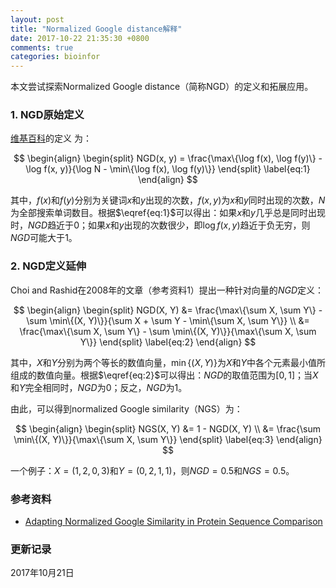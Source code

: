 ```yaml
---
layout: post
title: "Normalized Google distance解释"
date: 2017-10-22 21:35:30 +0800
comments: true
categories: bioinfor
---
```


<script type="text/x-mathjax-config">
MathJax.Hub.Config({
TeX: { equationNumbers: { autoNumber: "AMS" } }
});
</script>

本文尝试探索Normalized Google distance（简称NGD）的定义和拓展应用。

### 1. NGD原始定义 ###

[维基百科](https://en.wikipedia.org/wiki/Normalized_Google_distance)的定义
为：

<!--more-->

$$
\begin{align}
\begin{split}
NGD(x, y) = \frac{\max\{\log f(x), \log f(y)\} - \log f(x, y)}{\log N - \min\{\log f(x), \log f(y)\}}
\end{split}
\label{eq:1}
\end{align}
$$

其中，$f(x)$和$f(y)$分别为关键词$x$和$y$出现的次数，$f(x,y)$为$x$和$y$同时出现的次数，$N$为全部搜索单词数目。根据$\eqref{eq:1}$可以得出：如果$x$和$y$几乎总是同时出现时，$NGD$趋近于$0$；如果$x$和$y$出现的次数很少，即$\log f(x,y)$趋近于负无穷，则$NGD$可能大于$1$。

### 2. NGD定义延伸 ###

Choi and Rashid在2008年的文章（参考资料1）提出一种针对向量的$NGD$定义：

$$
\begin{align}
\begin{split}
NGD(X, Y) &= \frac{\max\{\sum X, \sum Y\} - \sum \min\{(X, Y)\}}{\sum X + \sum Y - \min\{\sum X, \sum Y\}} \\
&= \frac{\max\{\sum X, \sum Y\} - \sum \min\{(X, Y)\}}{\max\{\sum X, \sum Y\}}
\end{split}
\label{eq:2}
\end{align}
$$

其中，$X$和$Y$分别为两个等长的数值向量，$\min\{(X, Y)\}$为$X$和$Y$中各个元素最小值所组成的数值向量。根据$\eqref{eq:2}$可以得出：$NGD$的取值范围为$[0, 1]$；当$X$和$Y$完全相同时，$NGD$为0；反之，$NGD$为1。

由此，可以得到normalized Google similarity（NGS）为：

$$
\begin{align}
\begin{split}
NGS(X, Y) &= 1 - NGD(X, Y) \\
&= \frac{\sum \min\{(X, Y)\}}{\max\{\sum X, \sum Y\}}
\end{split}
\label{eq:3}
\end{align}
$$

一个例子：$X = (1, 2, 0, 3)$和$Y = (0, 2, 1, 1)$，则$NGD = 0.5$和$NGS = 0.5$。

### 参考资料 ###

* [Adapting Normalized Google Similarity in Protein Sequence Comparison](https://www.cs.cmu.edu/afs/cs/user/aberger/www/html/tutorial/tutorial.html)

### 更新记录 ###

2017年10月21日
